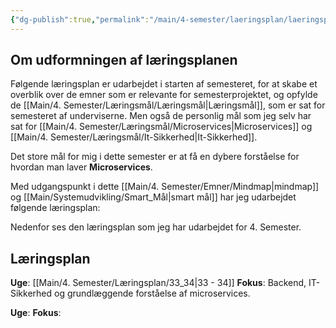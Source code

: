 ```yaml
---
{"dg-publish":true,"permalink":"/main/4-semester/laeringsplan/laeringsplan/","title":"Læringsplan U. 33 - 34","tags":["læringsmål","systemudvikling","projektarbejde","programmering"],"created":"2024-08-16T09:25:42.936+02:00"}
---
```



## Om udformningen af læringsplanen

Følgende læringsplan er udarbejdet i  starten af semesteret, for at skabe et
overblik over de emner som er relevante for semesterprojektet, og opfylde de
[[Main/4. Semester/Læringsmål/Læringsmål\|Læringsmål]], som er sat for semesteret af underviserne.
Men også de personlig mål som jeg selv har sat for [[Main/4. Semester/Læringsmål/Microservices\|Microservices]] og
[[Main/4. Semester/Læringsmål/It-Sikkerhed\|It-Sikkerhed]].

Det store mål for mig i dette semester er at få en dybere forståelse for
hvordan man laver **Microservices**.

Med udgangspunkt i dette [[Main/4. Semester/Emner/Mindmap\|mindmap]] og [[Main/Systemudvikling/Smart_Mål\|smart mål]] har jeg udarbejdet
følgende læringsplan:

Nedenfor ses den læringsplan som jeg har udarbejdet for 4. Semester.

## Læringsplan

**Uge**: [[Main/4. Semester/Læringsplan/33_34\|33 - 34]]
**Fokus**: Backend, IT-Sikkerhed og grundlæggende forståelse af microservices.

**Uge**:
**Fokus**:
